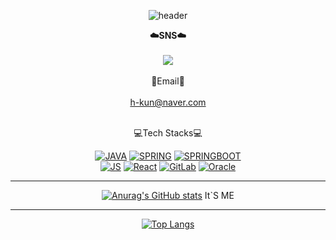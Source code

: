  <div align=center>
 
![header](https://capsule-render.vercel.app/api?type=Waving&color=auto&height=300&section=header&text=junhyeok%20&fontSize=90)
   
  
**☁️SNS☁️**
  <br/>
  <br/>
<a href="https://float.tistory.com/"><img src="https://img.shields.io/badge/blog-3DDC84?style=flat-square&logo=Blogger&logoColor=white"/></a>
  <br/>
  <br/>
📧Email📧  
 <br/>
h-kun@naver.com
 <br/>
 <br/>
 
💻Tech Stacks💻️
 
 
[![JAVA](https://img.shields.io/badge/java-007396?style=flat-square&logo=JAVA&logoColor=white)](github.com/Joowon0220/TODO-List)
[![SPRING](https://img.shields.io/badge/spring-6DB33F?style=flat-square&logo=spring&logoColor=white)](github.com/Joowon0220/TODO-List)
[![SPRINGBOOT](https://img.shields.io/badge/springboot-6DB33F?style=flat-square&logo=springboot&logoColor=white)](github.com/Joowon0220/TODO-List) 
 <br/>
[![JS](https://img.shields.io/badge/JavaScript-F7DF1E?style=flat-square&logo=JavaScript&logoColor=black)](github.com/Joowon0220/TODO-List)
[![React](https://img.shields.io/badge/React-61DAFB?style=flat-square&logo=React&logoColor=white)](github.com/Joowon0220/TODO-List)
[![GitLab](https://img.shields.io/badge/GitLab-FCA121?style=flat-square&logo=gitlab&logoColor=white)](github.com/Joowon0220/TODO-List)
[![Oracle](https://img.shields.io/badge/Oracle-F80000?style=flat-square&logo=Oracle&logoColor=white)](github.com/Joowon0220/TODO-List)
* * * 
[![Anurag's GitHub stats](https://github-readme-stats.vercel.app/api?username=anuraghazra)](https://github.com/anuraghazra/github-readme-stats) 
It`S ME
* * * 
[![Top Langs](https://github-readme-stats.vercel.app/api/top-langs/?username=anuraghazra&layout=compact)](https://github.com/anuraghazra/github-readme-stats)
</div>
